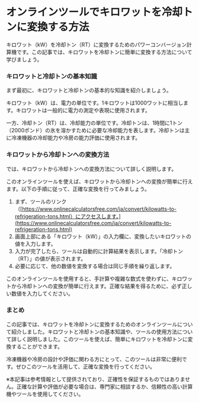 オンラインツールでキロワットを冷却トンに変換する方法
==========================

キロワット（kW）を冷却トン（RT）に変換するためのパワーコンバージョン計算機です。この記事では、キロワットを冷却トンに簡単に変換する方法について学びましょう。

### キロワットと冷却トンの基本知識

まず最初に、キロワットと冷却トンの基本的な知識を紹介しましょう。

キロワット（kW）は、電力の単位です。1キロワットは1000ワットに相当します。キロワットは一般的に電力の測定や表現に使用されます。

一方、冷却トン（RT）は、冷却能力の単位です。冷却トンは、1時間に1トン（2000ポンド）の氷を溶かすために必要な冷却能力を表します。冷却トンは主に冷凍機器の冷却能力や冷房の能力評価に使用されます。

### キロワットから冷却トンへの変換方法

では、キロワットから冷却トンへの変換方法について詳しく説明します。

このオンラインツールを使えば、キロワットから冷却トンへの変換が簡単に行えます。以下の手順に従って、正確な変換を行ってみましょう。

1. まず、ツールのリンク（[https://www.onlinecalculatorsfree.com/ja/convert/kilowatts-to-refrigeration-tons.html）にアクセスします。](https://www.onlinecalculatorsfree.com/ja/convert/kilowatts-to-refrigeration-tons.html)
2. 画面上部にある「キロワット（kW）」の入力欄に、変換したいキロワットの値を入力します。
3. 入力が完了したら、ツールは自動的に計算結果を表示します。「冷却トン（RT）」の値が表示されます。
4. 必要に応じて、他の数値を変換する場合は同じ手順を繰り返します。

このオンラインツールを使用すると、手計算や複雑な数式を使わずに、キロワットから冷却トンへの変換が簡単に行えます。正確な結果を得るために、必ず正しい数値を入力してください。

### まとめ

この記事では、キロワットを冷却トンに変換するためのオンラインツールについて紹介しました。キロワットと冷却トンの基本知識や、ツールの使用方法について詳しく説明しました。このツールを使えば、簡単にキロワットを冷却トンに変換することができます。

冷凍機器や冷房の設計や評価に関わる方にとって、このツールは非常に便利です。ぜひこのツールを活用して、正確な変換を行ってください。

※本記事は参考情報として提供されており、正確性を保証するものではありません。正確な計算や評価が必要な場合は、専門家に相談するか、信頼性の高い計算機やツールを使用してください。
